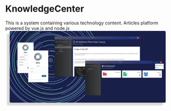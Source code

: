# KnowledgeCenter
This is a system containing various technology content.
Articles platform powered by vue.js and node.js
![Layout](https://github.com/jennysol/Know/blob/main/figma.jpeg)
